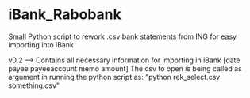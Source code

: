 iBank_Rabobank
=========

Small Python script to rework .csv bank statements from ING for easy importing into iBank

v0.2 --> Contains all necessary information for importing in iBank [date payee payeeaccount memo amount]
         The csv to open is being called as argument in running the python script as:
         "python rek_select.csv something.csv"
